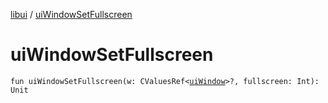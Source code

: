 [libui](README.md) / [uiWindowSetFullscreen](ui-window-set-fullscreen.md)

# uiWindowSetFullscreen

`fun uiWindowSetFullscreen(w: CValuesRef<`[`uiWindow`](ui-window.md)`>?, fullscreen: Int): Unit`